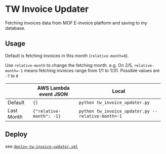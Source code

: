 # TW Invoice Updater

Fetching invoices data from MOF E-invoice platform and saving to my database.

## Usage

Default is fetching invoices in this month (`relative-month=0`).

Use `relative-month` to change the fetching month. e.g. On 2/5, `relative-month=-1` means fetching invoices range from 1/1 to 1/31. Possible values are `-7` to `0`

|            | AWS Lambda event JSON    | Local                                              |
| ---------- | ------------------------ | -------------------------------------------------- |
| Default    | `{}`                     | `python tw_invoice_updater.py`                     |
| Last Month | `{"relative-month": -1}` | `python tw_invoice_updater.py --relative-month=-1` |

## Deploy

see [`deploy-tw-invoice-updater.yml`](../.github/workflows/deploy-tw-invoice-updater.yml)
